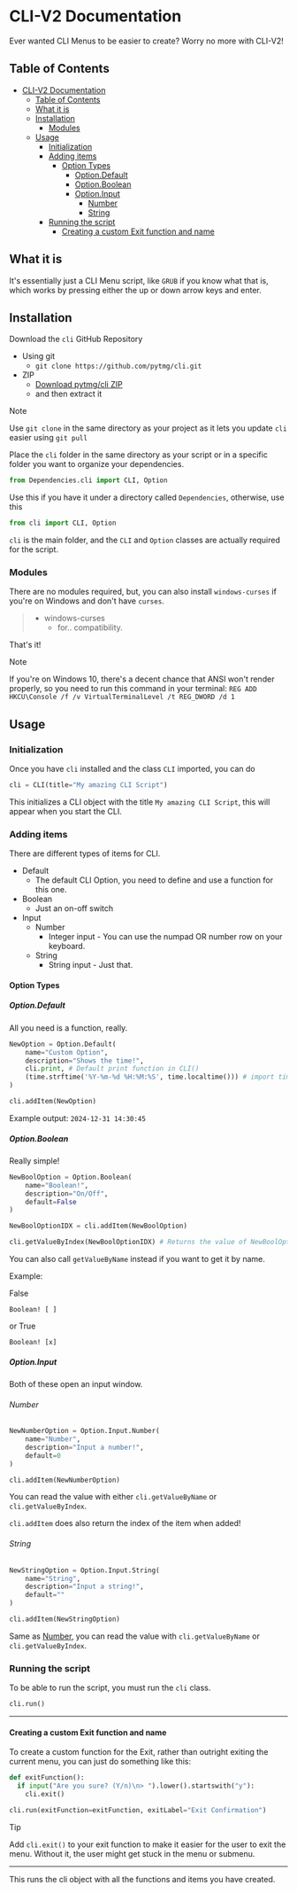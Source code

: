 # CLI-V2 Documentation

Ever wanted CLI Menus to be easier to create? Worry no more with CLI-V2!

## Table of Contents
- [CLI-V2 Documentation](#cli-v2-documentation)
  - [Table of Contents](#table-of-contents)
  - [What it is](#what-it-is)
  - [Installation](#installation)
    - [Modules](#modules)
  - [Usage](#usage)
    - [Initialization](#initialization)
    - [Adding items](#adding-items)
      - [Option Types](#option-types)
        - [Option.Default](#optiondefault)
        - [Option.Boolean](#optionboolean)
        - [Option.Input](#optioninput)
          - [Number](#number)
          - [String](#string)
    - [Running the script](#running-the-script)
      - [Creating a custom Exit function and name](#creating-a-custom-exit-function-and-name)

## What it is

It's essentially just a CLI Menu script, like `GRUB` if you know what that is, which works by pressing either the up or down arrow keys and enter.

## Installation

Download the `cli` GitHub Repository

- Using git
  - `git clone https://github.com/pytmg/cli.git`
- ZIP
  - [Download pytmg/cli ZIP](https://github.com/pytmg/cli/archive/refs/heads/main.zip)
  - and then extract it
  
> [!NOTE]
> Use `git clone` in the same directory as your project as it lets you update `cli` easier using `git pull`

Place the `cli` folder in the same directory as your script or in a specific folder you want to organize your dependencies.

```python
from Dependencies.cli import CLI, Option
```

Use this if you have it under a directory called `Dependencies`, otherwise, use this

```python
from cli import CLI, Option
```

`cli` is the main folder, and the `CLI` and `Option` classes are actually required for the script.

### Modules

There are no modules required, but, you can also install `windows-curses` if you're on Windows and don't have `curses`.

> - windows-curses
>   - for.. compatibility.

That's it!

> [!NOTE]
> If you're on Windows 10, there's a decent chance that ANSI won't render properly, so you need to run this command in your terminal: `REG ADD HKCU\Console /f /v VirtualTerminalLevel /t REG_DWORD /d 1`

## Usage

### Initialization

Once you have `cli` installed and the class `CLI` imported, you can do

```python
cli = CLI(title="My amazing CLI Script")
```

This initializes a CLI object with the title `My amazing CLI Script`, this will appear when you start the CLI.

### Adding items

There are different types of items for CLI.

- Default
  - The default CLI Option, you need to define and use a function for this one.
- Boolean
  - Just an on-off switch
- Input
  - Number
    - Integer input - You can use the numpad OR number row on your keyboard.
  - String
    - String input - Just that.

#### Option Types

##### Option.Default

All you need is a function, really.

```python
NewOption = Option.Default(
    name="Custom Option",
    description="Shows the time!",
    cli.print, # Default print function in CLI()
    (time.strftime('%Y-%m-%d %H:%M:%S', time.localtime())) # import time btw
)

cli.addItem(NewOption)
```

Example output: `2024-12-31 14:30:45`

##### Option.Boolean

Really simple!

```python
NewBoolOption = Option.Boolean(
    name="Boolean!",
    description="On/Off",
    default=False
)

NewBoolOptionIDX = cli.addItem(NewBoolOption)

cli.getValueByIndex(NewBoolOptionIDX) # Returns the value of NewBoolOption when called
```

You can also call `getValueByName` instead if you want to get it by name.

Example:

False
```
Boolean! [ ]
```
or True
```
Boolean! [x]
```

##### Option.Input

Both of these open an input window.

###### Number

```python
NewNumberOption = Option.Input.Number(
    name="Number",
    description="Input a number!",
    default=0
)

cli.addItem(NewNumberOption)
```

You can read the value with either `cli.getValueByName` or `cli.getValueByIndex`.

`cli.addItem` does also return the index of the item when added!

###### String

```python
NewStringOption = Option.Input.String(
    name="String",
    description="Input a string!",
    default=""
)

cli.addItem(NewStringOption)
```

Same as [Number](#number), you can read the value with `cli.getValueByName` or `cli.getValueByIndex`.

### Running the script

To be able to run the script, you must run the `cli` class.

```python
cli.run()
```

---

#### Creating a custom Exit function and name

To create a custom function for the Exit, rather than outright exiting the current menu, you can just do something like this:

```python
def exitFunction():
  if input("Are you sure? (Y/n)\n> ").lower().startswith("y"):
    cli.exit()

cli.run(exitFunction=exitFunction, exitLabel="Exit Confirmation")
```

> [!TIP]
> Add `cli.exit()` to your exit function to make it easier for the user to exit the menu. Without it, the user might get stuck in the menu or submenu.

---

This runs the cli object with all the functions and items you have created.